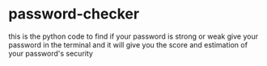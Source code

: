 # password-checker
this is the python code to find if your password is strong or weak 
give your password in the terminal and it will give you the score and estimation of your password's security 